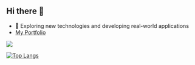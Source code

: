 ## Hi there 👋

- 🌱 Exploring new technologies and developing real-world applications
- [My Portfolio](https://srinivasachari.tech/)

<!--
**chari6268/chari6268** is a ✨ _special_ ✨ repository because its `README.md` (this file) appears on your GitHub profile.

Here are some ideas to get you started:

- 🔭 I’m currently working on ...
- 🌱 I’m currently learning ...
- 👯 I’m looking to collaborate on ...
- 🤔 I’m looking for help with ...
- 💬 Ask me about ...
- 📫 How to reach me: ...
- 😄 Pronouns: ...
- ⚡ Fun fact: ...
-->

![](https://komarev.com/ghpvc/?username=chari6268&color=blueviolet)

[![Top Langs](https://github-readme-stats.vercel.app/api/top-langs/?username=chari6268&layout=compact)](https://github.com/anuraghazra/github-readme-stats)
